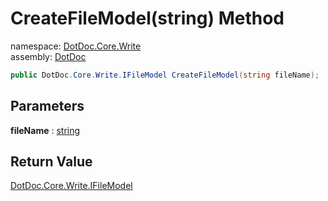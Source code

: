 ﻿# CreateFileModel\(string\) Method

namespace: [DotDoc\.Core\.Write](../../DotDoc.Core.Write.md)<br />
assembly: [DotDoc](../../../DotDoc.md)



```csharp
public DotDoc.Core.Write.IFileModel CreateFileModel(string fileName);
```

## Parameters

__fileName__ : [string](https://docs.microsoft.com/dotnet/api/System.String)



## Return Value

[DotDoc\.Core\.Write\.IFileModel](../../../DotDoc/DotDoc.Core.Write/IFileModel.md)



